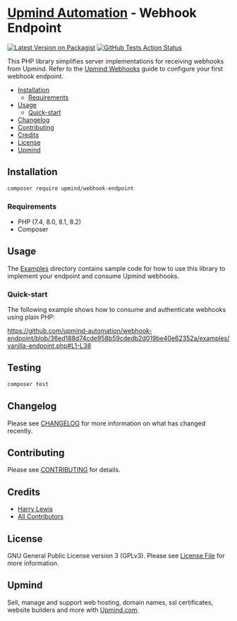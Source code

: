 # [Upmind Automation](https://github.com/upmind-automation) - Webhook Endpoint

[![Latest Version on Packagist](https://img.shields.io/packagist/v/upmind/webhook-endpoint.svg?style=flat-square)](https://packagist.org/packages/upmind/webhook-endpoint)
[![GitHub Tests Action Status](https://img.shields.io/github/actions/workflow/status/upmind-automation/webhook-endpoint/test.yml?branch=main&label=Tests&style=flat-square)](https://github.com/upmind-automation/webhook-endpoint/actions?query=workflow%3Arun-tests+branch%3Amain)

This PHP library simplifies server implementations for receiving webhooks from Upmind. Refer to the [Upmind Webhooks](https://docs.upmind.com/docs/webhooks) guide to configure your first webhook endpoint.

- [Installation](#installation)
  - [Requirements](#requirements)
- [Usage](#usage)
  - [Quick-start](#quick-start)
- [Changelog](#changelog)
- [Contributing](#contributing)
- [Credits](#credits)
- [License](#license)
- [Upmind](#upmind)

## Installation

```bash
composer require upmind/webhook-endpoint
```

### Requirements

- PHP (7.4, 8.0, 8.1, 8.2)
- Composer

## Usage

The [Examples](/examples) directory contains sample code for how to use this library to implement your endpoint and consume Upmind webhooks.

### Quick-start

The following example shows how to consume and authenticate webhooks using plain PHP:

https://github.com/upmind-automation/webhook-endpoint/blob/36ed188d74cde958b59cdedb2d019be40e62352a/examples/vanilla-endpoint.php#L1-L38

## Testing

```bash
composer test
```

## Changelog

Please see [CHANGELOG](CHANGELOG.md) for more information on what has changed recently.

## Contributing

Please see [CONTRIBUTING](CONTRIBUTING.md) for details.

## Credits

 - [Harry Lewis](https://github.com/uphlewis)
 - [All Contributors](../../contributors)

## License

GNU General Public License version 3 (GPLv3). Please see [License File](LICENSE.md) for more information.

## Upmind

Sell, manage and support web hosting, domain names, ssl certificates, website builders and more with [Upmind.com](https://upmind.com/start).
